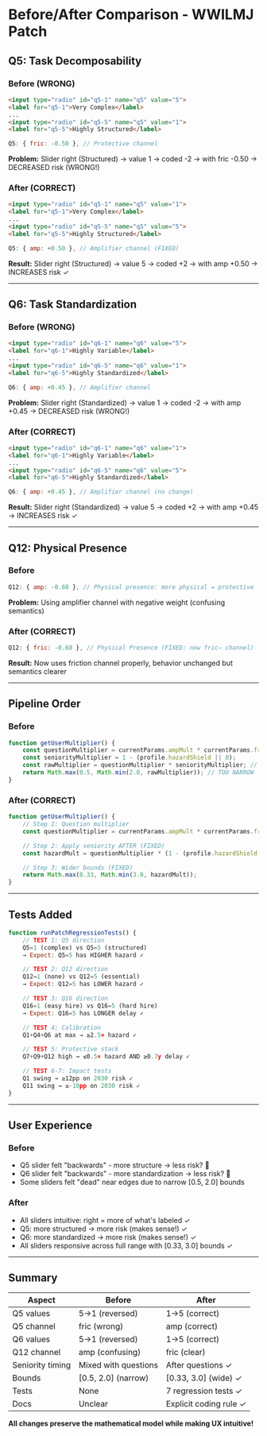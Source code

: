 # Before/After Comparison - WWILMJ Patch

## Q5: Task Decomposability

### Before (WRONG)
```html
<input type="radio" id="q5-1" name="q5" value="5">
<label for="q5-1">Very Complex</label>
...
<input type="radio" id="q5-5" name="q5" value="1">
<label for="q5-5">Highly Structured</label>
```
```javascript
Q5: { fric: -0.50 }, // Protective channel
```
**Problem:** Slider right (Structured) → value 1 → coded -2 → with fric -0.50 → DECREASED risk (WRONG!)

### After (CORRECT)
```html
<input type="radio" id="q5-1" name="q5" value="1">
<label for="q5-1">Very Complex</label>
...
<input type="radio" id="q5-5" name="q5" value="5">
<label for="q5-5">Highly Structured</label>
```
```javascript
Q5: { amp: +0.50 }, // Amplifier channel (FIXED)
```
**Result:** Slider right (Structured) → value 5 → coded +2 → with amp +0.50 → INCREASES risk ✓

---

## Q6: Task Standardization

### Before (WRONG)
```html
<input type="radio" id="q6-1" name="q6" value="5">
<label for="q6-1">Highly Variable</label>
...
<input type="radio" id="q6-5" name="q6" value="1">
<label for="q6-5">Highly Standardized</label>
```
```javascript
Q6: { amp: +0.45 }, // Amplifier channel
```
**Problem:** Slider right (Standardized) → value 1 → coded -2 → with amp +0.45 → DECREASED risk (WRONG!)

### After (CORRECT)
```html
<input type="radio" id="q6-1" name="q6" value="1">
<label for="q6-1">Highly Variable</label>
...
<input type="radio" id="q6-5" name="q6" value="5">
<label for="q6-5">Highly Standardized</label>
```
```javascript
Q6: { amp: +0.45 }, // Amplifier channel (no change)
```
**Result:** Slider right (Standardized) → value 5 → coded +2 → with amp +0.45 → INCREASES risk ✓

---

## Q12: Physical Presence

### Before
```javascript
Q12: { amp: -0.60 }, // Physical presence: more physical = protective
```
**Problem:** Using amplifier channel with negative weight (confusing semantics)

### After (CORRECT)
```javascript
Q12: { fric: -0.60 }, // Physical Presence (FIXED: now fric− channel)
```
**Result:** Now uses friction channel properly, behavior unchanged but semantics clearer

---

## Pipeline Order

### Before
```javascript
function getUserMultiplier() {
    const questionMultiplier = currentParams.ampMult * currentParams.fricMult;
    const seniorityMultiplier = 1 - (profile.hazardShield || 0);
    const rawMultiplier = questionMultiplier * seniorityMultiplier; // WRONG ORDER
    return Math.max(0.5, Math.min(2.0, rawMultiplier)); // TOO NARROW
}
```

### After (CORRECT)
```javascript
function getUserMultiplier() {
    // Step 1: Question multiplier
    const questionMultiplier = currentParams.ampMult * currentParams.fricMult;

    // Step 2: Apply seniority AFTER (FIXED)
    const hazardMult = questionMultiplier * (1 - (profile.hazardShield || 0));

    // Step 3: Wider bounds (FIXED)
    return Math.max(0.33, Math.min(3.0, hazardMult));
}
```

---

## Tests Added

```javascript
function runPatchRegressionTests() {
    // TEST 1: Q5 direction
    Q5=1 (complex) vs Q5=5 (structured)
    → Expect: Q5=5 has HIGHER hazard ✓

    // TEST 2: Q12 direction
    Q12=1 (none) vs Q12=5 (essential)
    → Expect: Q12=5 has LOWER hazard ✓

    // TEST 3: Q16 direction
    Q16=1 (easy hire) vs Q16=5 (hard hire)
    → Expect: Q16=5 has LONGER delay ✓

    // TEST 4: Calibration
    Q1+Q4+Q6 at max → ≥2.5× hazard ✓

    // TEST 5: Protective stack
    Q7+Q9+Q12 high → ≤0.5× hazard AND ≥0.7y delay ✓

    // TEST 6-7: Impact tests
    Q1 swing → ≥12pp on 2030 risk ✓
    Q11 swing → ≤-10pp on 2030 risk ✓
}
```

---

## User Experience

### Before
- Q5 slider felt "backwards" - more structure → less risk? 🤔
- Q6 slider felt "backwards" - more standardization → less risk? 🤔
- Some sliders felt "dead" near edges due to narrow [0.5, 2.0] bounds

### After
- All sliders intuitive: right = more of what's labeled ✓
- Q5: more structured → more risk (makes sense!) ✓
- Q6: more standardized → more risk (makes sense!) ✓
- All sliders responsive across full range with [0.33, 3.0] bounds ✓

---

## Summary

| Aspect | Before | After |
|--------|--------|-------|
| Q5 values | 5→1 (reversed) | 1→5 (correct) |
| Q5 channel | fric (wrong) | amp (correct) |
| Q6 values | 5→1 (reversed) | 1→5 (correct) |
| Q12 channel | amp (confusing) | fric (clear) |
| Seniority timing | Mixed with questions | After questions ✓ |
| Bounds | [0.5, 2.0] (narrow) | [0.33, 3.0] (wide) ✓ |
| Tests | None | 7 regression tests ✓ |
| Docs | Unclear | Explicit coding rule ✓ |

**All changes preserve the mathematical model while making UX intuitive!**
